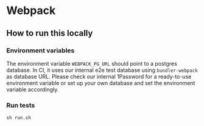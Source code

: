 # Webpack

## How to run this locally

### Environment variables

The environment variable `WEBPACK_PG_URL` should point to a postgres database.
In CI, it uses our internal e2e test database using `bundler-webpack` as database URL.
Please check our internal 1Password for a ready-to-use environment variable or 
set up your own database and set the environment variable accordingly.

### Run tests

```shell script
sh run.sh
```
